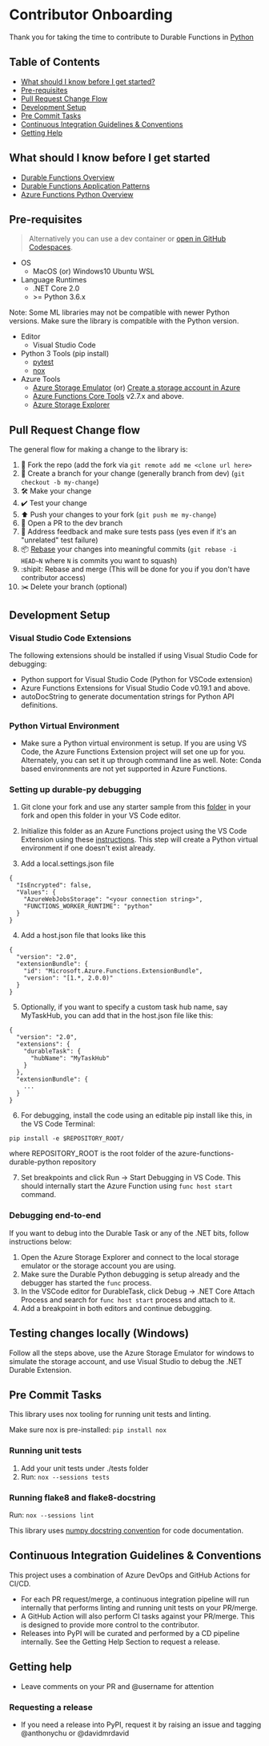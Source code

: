 # Contributor Onboarding
Thank you for taking the time to contribute to Durable Functions in [Python](https://www.python.org/)

## Table of Contents

- [What should I know before I get started?](#what-should-i-know-before-i-get-started)
- [Pre-requisites](#pre-requisites)
- [Pull Request Change Flow](#pull-request-change-flow)
- [Development Setup](#development-setup)
- [Pre Commit Tasks](#pre-commit-tasks)
- [Continuous Integration Guidelines & Conventions](#continuous-integration-guidelines-&-conventions)
- [Getting Help](#getting-help)

## What should I know before I get started
- [Durable Functions Overview](https://docs.microsoft.com/en-us/azure/azure-functions/durable/durable-functions-overview)
- [Durable Functions Application Patterns](https://docs.microsoft.com/en-us/azure/azure-functions/durable/durable-functions-overview?tabs=csharp#application-patterns)
- [Azure Functions Python Overview](https://docs.microsoft.com/en-us/azure/azure-functions/functions-create-first-azure-function-azure-cli?tabs=bash%2Cbrowser&pivots=programming-language-python)

## Pre-requisites

> Alternatively you can use a dev container or [open in GitHub Codespaces](https://codespaces.new/Azure/azure-functions-durable-python).

- OS
    - MacOS (or) Windows10 Ubuntu WSL
- Language Runtimes
    - .NET Core 2.0
    - \>= Python 3.6.x

Note: Some ML libraries may not be compatible with newer Python versions. Make sure the library is compatible with the Python version.

- Editor
    - Visual Studio Code
- Python 3 Tools (pip install)
    - [pytest](https://docs.pytest.org/en/latest/)
    - [nox](https://nox.thea.codes/en/stable/)
- Azure Tools
    - [Azure Storage Emulator](https://docs.microsoft.com/en-us/azure/storage/common/storage-use-emulator) (or) [Create a storage account in Azure](https://docs.microsoft.com/en-us/azure/storage/common/storage-account-create?tabs=azure-portal)
    - [Azure Functions Core Tools](https://github.com/Azure/azure-functions-core-tools) v2.7.x and above.
    - [Azure Storage Explorer](https://azure.microsoft.com/en-us/features/storage-explorer/)


## Pull Request Change flow

The general flow for making a change to the library is:

1. 🍴 Fork the repo (add the fork via `git remote add me <clone url here>`
2. 🌳 Create a branch for your change (generally branch from dev) (`git checkout -b my-change`)
3. 🛠 Make your change
4. ✔️ Test your change
5. ⬆️ Push your changes to your fork (`git push me my-change`)
6. 💌 Open a PR to the dev branch
7. 📢 Address feedback and make sure tests pass (yes even if it's an "unrelated" test failure)
8. 📦 [Rebase](https://git-scm.com/docs/git-rebase) your changes into  meaningful commits (`git rebase -i HEAD~N` where `N` is commits you want to squash)
9. :shipit: Rebase and merge (This will be done for you if you don't have contributor access)
10. ✂️ Delete your branch (optional)

## Development Setup

### Visual Studio Code Extensions

The following extensions should be installed if using Visual Studio Code for debugging:

- Python support for Visual Studio Code (Python for VSCode extension)
- Azure Functions Extensions for Visual Studio Code v0.19.1 and above.
- autoDocString to generate documentation strings for Python API definitions.

### Python Virtual Environment

- Make sure a Python virtual environment is setup. If you are using VS Code, the Azure Functions Extension project will set one up for you. Alternately, you can set it up through command line as well.
Note: Conda based environments are not yet supported in Azure Functions.

### Setting up durable-py debugging


1.  Git clone your fork and use any starter sample from this [folder](https://github.com/Azure/azure-functions-durable-python/tree/dev/samples/) in your fork and open this folder in your VS Code editor.

2. Initialize this folder as an Azure Functions project using the VS Code Extension using these [instructions](https://docs.microsoft.com/en-us/azure/azure-functions/functions-create-first-function-vs-code?pivots=programming-language-python). This step will create a Python virtual environment if one doesn't exist already.

3. Add a local.settings.json file

```
{
  "IsEncrypted": false,
  "Values": {
    "AzureWebJobsStorage": "<your connection string>",
    "FUNCTIONS_WORKER_RUNTIME": "python"
  }
}
```

4. Add a host.json file that looks like this

```
{
  "version": "2.0",
  "extensionBundle": {
    "id": "Microsoft.Azure.Functions.ExtensionBundle",
    "version": "[1.*, 2.0.0)"
  }
}
```

5. Optionally, if you want to specify a custom task hub name, say MyTaskHub, you can add that in the host.json file like this:

```
{
  "version": "2.0",
  "extensions": {
    "durableTask": {
      "hubName": "MyTaskHub"
    }
  },
  "extensionBundle": {
    ...
  }
}
```

6. For debugging, install the code using an editable pip install like this, in the VS Code Terminal:

```
pip install -e $REPOSITORY_ROOT/
```
where REPOSITORY_ROOT is the root folder of the azure-functions-durable-python repository 

7. Set breakpoints and click Run -> Start Debugging in VS Code. This should internally start the Azure Function using `func host start` command.

### Debugging end-to-end

If you want to debug into the Durable Task or any of the .NET bits, follow instructions below:

1. Open the Azure Storage Explorer and connect to the local storage emulator or the storage account you are using.
2. Make sure the Durable Python debugging is setup already and the debugger has started the `func` process.
3. In the VSCode editor for DurableTask, click Debug -> .NET Core Attach Process and search for `func host start` process and attach to it.
4. Add a breakpoint in both editors and continue debugging.

## Testing changes locally (Windows)

Follow all the steps above, use the Azure Storage Emulator for windows to simulate the storage account, and use Visual Studio to debug the .NET Durable Extension.

## Pre Commit Tasks

This library uses nox tooling for running unit tests and linting.

Make sure nox is pre-installed:
`pip install nox`

### Running unit tests

1. Add your unit tests under ./tests folder
2. Run: `nox --sessions tests`

### Running flake8 and flake8-docstring

Run:  `nox --sessions lint`

This library uses [numpy docstring convention](https://numpydoc.readthedocs.io/en/latest/format.html) for code documentation.


## Continuous Integration Guidelines & Conventions

This project uses a combination of Azure DevOps and GitHub Actions for CI/CD.

- For each PR request/merge, a continuous integration pipeline will run internally that performs linting and running unit tests on your PR/merge.
- A GitHub Action will also perform CI tasks against your PR/merge. This is designed to provide more control to the contributor.
- Releases into PyPI will be curated and performed by a CD pipeline internally. See the Getting Help Section to request a release.

## Getting help

 - Leave comments on your PR and @username for attention

### Requesting a release
- If you need a release into PyPI, request it by raising an issue and tagging @anthonychu or @davidmrdavid


